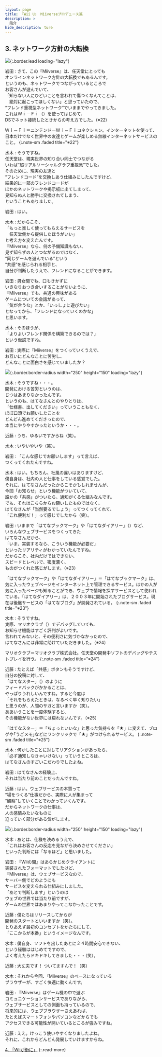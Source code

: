 ```yaml
---
layout: page
title: 『Wii U』 Miiverseプロデュース篇
description: >
  简介
hide_description: ture
---
```



## 3. ネットワーク方針の大転換

![](/interviews/jp/wiiu/hardware/vol3/img/mainvisual3.jpg){:.border.lead loading="lazy"}



岩田
: さて、この『Miiverse』は、任天堂にとっても<br>オンラインネットワーク方針の大転換でもあるんです。<br>というのも、ネットワークでつながっているところで<br>お客さんが遊んでいて、<br>「知らない人にひどいことを言われて傷つくなんてことは、<br>　絶対に起こってほしくない」と思っていたので、<br>“フレンド重視型ネットワーク”でいままでやってきました。<br>これはＷｉ－Ｆｉ（）を使ってはじめて、<br>DSでネット接続したときからの考え方でした。（※22）



Ｗｉ－Ｆｉ＝ニンテンドーＷｉ－Ｆｉコネクション。インターネットを使って、日本だけでなく世界中の友達とゲームが楽しめる無線インターネットサービスのこと。
{:.note-sm .faded title="※22"}


水木
: そうですね。<br>任天堂は、現実世界の知り合い同士でつながる<br>いわば“超リアルソーシャルグラフ重視派”でした。<br>そのために、現実の友達と<br>“フレンドコード”を交換しあう仕組みにしたんですけど、<br>結果的に一部のフレンドコードが<br>ほかのネットワークや掲示板に出てしまって、<br>見知らぬ人と勝手に交換されてしまう、<br>ということもありました。

岩田
: はい。

水木
: だからこそ、<br>「もっと楽しく使ってもらえるサービスを<br>　任天堂側から提供したほうがいい」<br>と考え方を変えたんです。<br>『Miiverse』なら、何の予備知識もない、<br>見ず知らずの人とつながるのではなく、<br>“同じゲームを遊んでいる”という<br>“共感”を感じられる相手と、<br>自分が判断したうえで、フレンドになることができます。

岩田
: 男女間でも、口もきかずに<br>いきなりおつき合いすることがないように、<br>『Miiverse』でも、共通の興味がある<br>ゲームについての会話があって、<br>「気が合うな」とか、「いっしょに遊びたい」<br>となってから、「フレンドになっていくのかな」<br>と思います。

水木
: そのほうが、<br>「よりよいフレンド関係を構築できるのでは？」<br>という仮説ですね。

岩田
: 実際に『Miiverse』をつくっていくうえで、<br>お互いにどんなことに苦労し、<br>どんなことに面白さを感じていましたか？

![](/interviews/jp/wiiu/hardware/vol3/img/photo8.jpg){:.border.border-radius width="250" height="150"  loading="lazy"}


水木
: そうですね・・・。<br>開発における苦労というのは、<br>じつはあまりなかったんです。<br>というのも、はてなさんとのやりとりは、<br>「仕様書、出してください」っていうこともなく、<br>ほぼ口頭でお願いしたことを<br>どんどん進めてくださったので、<br>本当にやりやすかったというか・・・。

近藤
: うち、ゆるいですからね（笑）。

水木
: いやいやいや（笑）。

岩田
: 「こんな感じでお願いします」って言えば、<br>つくってくれたんですね。

水木
: はい。もちろん、社風の違いはありますけど、<br>僕自身は、社内の人と仕事をしている感覚でした。<br>それに、はてなさんだったからこそかもしれませんが、<br>今回「お知らせ」という機能がついていて、<br>誰かの「共感」がついたら、通知がくる仕組みなんです。<br>でも、それはこちらからお願いしたものではなく、<br>はてなさんが「当然要るでしょう」ってつくってくれて、<br>「これ便利だ！」って感じでしたから（笑）。

岩田
: いままで「はてなブックマーク」や「はてなダイアリー」（）など、<br>いろんなウェブサービスをつくってきた<br>はてなさんだから、<br>「いま、実装するなら、こういう機能が必要だ」<br>といったリアリティがわかっていたんですね。<br>だからこそ、社内だけではできない、<br>スピードとレベルで、密度濃く、<br>ものがつくれた感じがします。（※23）



「はてなブックマーク」や「はてなダイアリー」＝「はてなブックマーク」は、 気に入ったウェブページをインターネット上で管理できるサービス。ほかの人が気に入ったページも知ることができ、ウェブで情報を探すサービスとして使われている。「はてなダイアリー」は、２００３年に開始されたブログサービス。現在は後継サービスの「はてなブログ」が開発されている。
{:.note-sm .faded title="※23"}


水木
: そうですね。<br>実際、マリオクラブ（）でデバッグしていても、<br>お知らせ機能はすごく評判がよいです。<br>言われてみないと、その便利さに気づかなかったので、<br>はてなさんには非常に助けていただきました。（※24）



マリオクラブ＝マリオクラブ株式会社。任天堂の開発中ソフトのデバッグやテストプレイを行う。
{:.note-sm .faded title="※24"}


近藤
: たとえば「共感」ボタンもそうですけど、<br>自分の投稿に対して、<br>「はてなスター」（）のように<br>フィードバックがかかることは、<br>やっぱりうれしいんですね。すると今度は<br>「それをもらえたときは、なるべく早く知りたい」<br>と思うのが、人間のサガと言いますか（笑）。<br>ああいうことを一度体験すると、<br>その機能がない世界には戻れないんです。（※25）



「はてなスター」＝「ちょっといいな」と思った気持ちを「★」に変えて、ブログや｢うごメモ｣などにワンクリックで「★」がつけられるサービス。
{:.note-sm .faded title="※25"}


水木
: 何かしたことに対してリアクションがあったら、<br>「必ず通知しなきゃいけない」っていうところは、<br>はてなさんのすごいこだわりでしたよね。

岩田
: はてなさんの経験上、<br>それは当たり前のことだったんですね。

近藤
: はい。ウェブサービスの本質って<br>“場をつくる”仕事だから、実際に人が集まって<br>“観察”していくことでわかっていくんです。<br>だからネットワークの仕事は、<br>人の感情みたいなものに<br>迫っていく部分がある気がします。

![](/interviews/jp/wiiu/hardware/vol3/img/photo9.jpg){:.border.border-radius width="250" height="150"  loading="lazy"}


水木
: あとは、仕様を決めるうえで、<br>「これはお客さんの反応を見ながら決めさせてください」<br>といった判断には「なるほど」と思いました。

岩田
: 『Wiiの間』はあらかじめクライアントに<br>実装されたフォーマットでしたけど、<br>『Miiverse』は、ウェブサービスなので、<br>サーバー側でどのようにも<br>サービスを変えられる仕組みにしました。<br>「あとで判断します」というのは<br>ウェブの世界では当たり前ですが、<br>ゲームの世界ではあまりやってこなかったことです。

近藤
: 僕たちはリリースしてからが<br>開発のスタートといいますか（笑）。<br>とりあえず最初のコンセプトをかたちにして、<br>「ここからが本番」というイメージなんです。

水木
: 僕自身、ソフトを出したあとに２４時間安心できない、<br>という経験ははじめてですので、<br>よく考えたらドキドキしてきました・・・（笑）。

近藤
: 大丈夫です！ ついてますんで！（笑）

水木
: それから今回、『Miiverse』のベースになっている<br>ブラウザーが、すごく快適に動くんです。

岩田
: 『Miiverse』はゲーム機の中で遊ぶ<br>コミュニケーションサービスでありながら、<br>ウェブサービスとしての側面も持っているので、<br>将来的には、ウェブブラウザーさえあれば、<br>たとえばスマートフォンやパソコンなどからでも<br>アクセスできる可能性が開いているところが強みですね。

近藤
: ええ。けっこう使いやすくなりましたよね。<br>それに、これからどんどん発展していけますからね。


[4. 「Wiiが街に」](4.md)
{:.read-more}